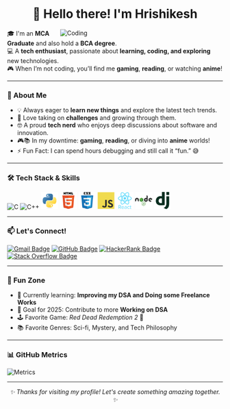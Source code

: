 <!-- Beautiful GitHub Profile README for Hrishikesh -->

<h1 align="center">👋 Hello there! I'm <strong>Hrishikesh</strong></h1>

<img align="right" alt="Coding" width="380" src="https://camo.githubusercontent.com/2366b34bb903c09617990fb5fff4622f3e941349e846ddb7e73df872a9d21233/68747470733a2f2f63646e2e6472696262626c652e636f6d2f75736572732f3733303730332f73637265656e73686f74732f363538313234332f6176656e746f2e676966" />

🎓 I'm an **MCA Graduate** and also hold a **BCA degree**.  
💻 A **tech enthusiast**, passionate about **learning, coding, and exploring** new technologies.  
🎮 When I’m not coding, you’ll find me **gaming**, **reading**, or watching **anime**!

---

### 🌟 About Me

- 💡 Always eager to **learn new things** and explore the latest tech trends.  
- 🚀 Love taking on **challenges** and growing through them.  
- 🤓 A proud **tech nerd** who enjoys deep discussions about software and innovation.  
- 🎮📚 In my downtime: **gaming**, **reading**, or diving into **anime** worlds!  
- ⚡ Fun Fact: I can spend hours debugging and still call it “fun.” 😅  

---

### 🛠️ Tech Stack & Skills

<p align="left">
  <img src="https://upload.wikimedia.org/wikipedia/commons/1/19/C_Logo.png" alt="C" width="40" height="40"/>
  <img src="https://upload.wikimedia.org/wikipedia/commons/1/18/ISO_C%2B%2B_Logo.svg" alt="C++" width="40" height="40"/>
  <img src="https://raw.githubusercontent.com/devicons/devicon/master/icons/python/python-original.svg" alt="Python" width="40" height="40"/>
  <img src="https://raw.githubusercontent.com/devicons/devicon/master/icons/html5/html5-original-wordmark.svg" alt="HTML5" width="40" height="40"/>
  <img src="https://raw.githubusercontent.com/devicons/devicon/master/icons/css3/css3-original-wordmark.svg" alt="CSS3" width="40" height="40"/>
  <img src="https://raw.githubusercontent.com/devicons/devicon/master/icons/javascript/javascript-original.svg" alt="JavaScript" width="40" height="40"/>
  <img src="https://raw.githubusercontent.com/devicons/devicon/master/icons/react/react-original-wordmark.svg" alt="React" width="40" height="40"/>
  <img src="https://raw.githubusercontent.com/devicons/devicon/master/icons/nodejs/nodejs-original-wordmark.svg" alt="NodeJS" width="40" height="40"/>
  <img src="https://raw.githubusercontent.com/devicons/devicon/master/icons/django/django-plain.svg" alt="Django" width="40" height="40"/>
</p>

---

### 📫 Let's Connect!

<p align="left">
  <a href="mailto:hrishiu002@gmail.com"><img src="https://img.shields.io/badge/Gmail-D14836?logo=gmail&logoColor=white" alt="Gmail Badge"/></a>
  <a href="https://github.com/oracle002"><img src="https://img.shields.io/badge/GitHub-171515?logo=github&logoColor=white" alt="GitHub Badge"/></a>
  <a href="https://www.hackerrank.com/"><img src="https://img.shields.io/badge/HackerRank-2EC866?logo=hackerrank&logoColor=white" alt="HackerRank Badge"/></a>
  <a href="https://stackoverflow.com/"><img src="https://img.shields.io/badge/StackOverflow-F48024?logo=stackoverflow&logoColor=white" alt="Stack Overflow Badge"/></a>
</p>

---

### 🧩 Fun Zone

- 🧠 Currently learning: **Improving my DSA and Doing some Freelance Works**  
- 🎯 Goal for 2025: Contribute to more **Working on DSA**  
- 🕹️ Favorite Game: *Red Dead Redemption 2* 🤠  
- 📚 Favorite Genres: Sci-fi, Mystery, and Tech Philosophy  

---

### 📊 GitHub Metrics

![Metrics](https://metrics.lecoq.io/oracle002?template=classic&base=header%2C%20activity%2C%20community%2C%20repositories&config.timezone=Asia%2FCalcutta)

---

<p align="center">
  <i>✨ Thanks for visiting my profile! Let's create something amazing together. ✨</i>
</p>
